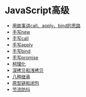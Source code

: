 <!--
 * @Description: 目录
 * @Author: ygp
 * @Date: 2021-02-21 19:06:19
 * @LastEditors: ygp
 * @LastEditTime: 2021-04-05 03:27:01
-->
# JavaScript高级
- [用故事讲call、apply、bind的思路](story/stroy.js)
- [手写new](write_new.js)
- [手写call](write_call.js)
- [手写apply](write_apply.js)
- [手写bind](write_bind.js)
- [手写promise](write_promise.js)
- [柯理化](curry.js)
- [深拷贝和浅拷贝](write_copy.js)
- [八种继承](inheritance.js)
- [原型链和闭包](prototype_chain.js)
- [节流防抖](throttle_debounce.js)


